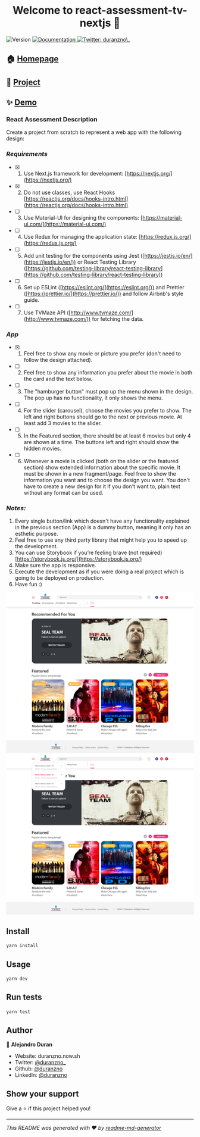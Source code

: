 <h1 align="center">Welcome to react-assessment-tv-nextjs 👋</h1>
<p>
  <img alt="Version" src="https://img.shields.io/badge/version-0.1.0-blue.svg?cacheSeconds=2592000" />
  <a href="www.google.com" target="_blank">
    <img alt="Documentation" src="https://img.shields.io/badge/documentation-yes-brightgreen.svg" />
  </a>
  <a href="https://twitter.com/duranzno\_" target="_blank">
    <img alt="Twitter: duranzno\_" src="https://img.shields.io/twitter/follow/duranzno_.svg?style=social" />
  </a>
</p>

## 🏠 [Homepage](https://github.com/Duranzno/react-assessment-tv-nextjs)

## 🚧 [Project](https://github.com/Duranzno/react-assessment-tv-nextjs/projects/1?fullscreen=true)

## ✨ [Demo](https://duranzno.github.io/react-assessment-tv-nextjs/)

### React Assessment Description

Create a project from scratch to represent a web app with the following design:

### _Requirements_

- [x] 1. Use Next.js framework for development: [https://nextjs.org/](https://nextjs.org/)

- [x] 2. Do not use classes, use React Hooks [https://reactjs.org/docs/hooks-intro.html](https://reactjs.org/docs/hooks-intro.html)
- [ ] 3. Use Material-UI for designing the components: [https://material-ui.com/](https://material-ui.com/)
- [ ] 4. Use Redux for managing the application state: [https://redux.js.org/](https://redux.js.org/)
- [ ] 5. Add unit testing for the components using Jest ([https://jestjs.io/en/](https://jestjs.io/en/)) or React Testing Library ([https://github.com/testing-library/react-testing-library](https://github.com/testing-library/react-testing-library))
- [ ] 6. Set up ESLint ([https://eslint.org/](https://eslint.org/)) and Prettier ([https://prettier.io/](https://prettier.io/)) and follow Airbnb's style guide.
- [ ] 7. Use TVMaze API ([http://www.tvmaze.com/](http://www.tvmaze.com/)) for fetching the data.

### _App_

- [x] 1. Feel free to show any movie or picture you prefer (don't need to follow the design attached).
- [ ] 2. Feel free to show any information you prefer about the movie in both the card and the text below.
- [ ] 3. The "hamburger button" must pop up the menu shown in the design. The pop up has no functionality, it only shows the menu.
- [ ] 4. For the slider (carousel), choose the movies you prefer to show. The left and right buttons should go to the next or previous movie. At least add 3 movies to the slider.
- [ ] 5. In the Featured section, there should be at least 6 movies but only 4 are shown at a time. The buttons left and right should show the hidden movies.
- [ ] 6. Whenever a movie is clicked (both on the slider or the featured section) show extended information about the specific movie. It must be shown in a new fragment/page. Feel free to show the information you want and to choose the design you want. You don't have to create a new design for it if you don't want to, plain text without any format can be used.

### _Notes:_

1. Every single button/link which doesn't have any functionality explained in the previous section (App) is a dummy button, meaning it only has an esthetic purpose.
2. Feel free to use any third party library that might help you to speed up the development.
3. You can use Storybook if you’re feeling brave (not required) [https://storybook.js.org/](https://storybook.js.org/)
4. Make sure the app is responsive.
5. Execute the development as if you were doing a real project which is going to be deployed on production.
6. Have fun :)

![](./.github/home.png)
![](./.github/home-with-menu-open.png)

## Install

```sh
yarn install
```

## Usage

```sh
yarn dev
```

## Run tests

```sh
yarn test
```

## Author

👤 **Alejandro Duran**

- Website: duranzno.now.sh
- Twitter: [@duranzno\_](https://twitter.com/duranzno_)
- Github: [@duranzno](https://github.com/duranzno)
- LinkedIn: [@duranzno](https://linkedin.com/in/duranzno)

## Show your support

Give a ⭐️ if this project helped you!

---

_This README was generated with ❤️ by [readme-md-generator](https://github.com/kefranabg/readme-md-generator)_
